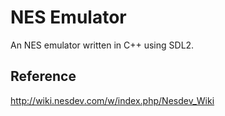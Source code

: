 # NES Emulator
An NES emulator written in C++ using SDL2.

## Reference
http://wiki.nesdev.com/w/index.php/Nesdev_Wiki
